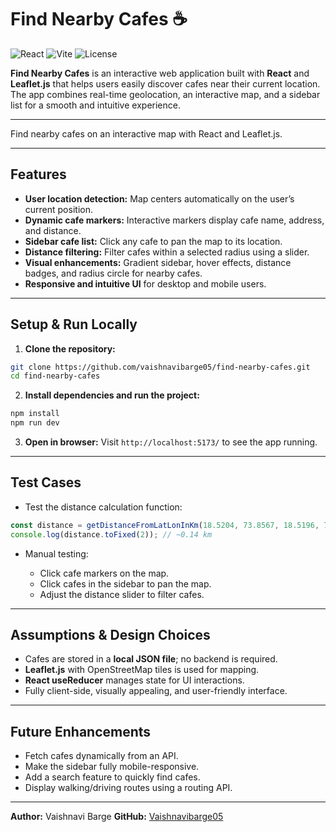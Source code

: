 # Find Nearby Cafes ☕

![React](https://img.shields.io/badge/React-18.2.0-blue?logo=react)
![Vite](https://img.shields.io/badge/Vite-7.1.9-lightgrey?logo=vite)
![License](https://img.shields.io/badge/License-MIT-green)

**Find Nearby Cafes** is an interactive web application built with **React** and **Leaflet.js** that helps users easily discover cafes near their current location. The app combines real-time geolocation, an interactive map, and a sidebar list for a smooth and intuitive experience.

---

Find nearby cafes on an interactive map with React and Leaflet.js.

---

## Features

- **User location detection:** Map centers automatically on the user’s current position.  
- **Dynamic cafe markers:** Interactive markers display cafe name, address, and distance.  
- **Sidebar cafe list:** Click any cafe to pan the map to its location.  
- **Distance filtering:** Filter cafes within a selected radius using a slider.  
- **Visual enhancements:** Gradient sidebar, hover effects, distance badges, and radius circle for nearby cafes.  
- **Responsive and intuitive UI** for desktop and mobile users.

---

## Setup & Run Locally

1. **Clone the repository:**  
```bash
git clone https://github.com/vaishnavibarge05/find-nearby-cafes.git
cd find-nearby-cafes
````

2. **Install dependencies and run the project:**

```bash
npm install
npm run dev
```

3. **Open in browser:**
   Visit `http://localhost:5173/` to see the app running.

---

## Test Cases

* Test the distance calculation function:

```js
const distance = getDistanceFromLatLonInKm(18.5204, 73.8567, 18.5196, 73.8553);
console.log(distance.toFixed(2)); // ~0.14 km
```

* Manual testing:

  * Click cafe markers on the map.
  * Click cafes in the sidebar to pan the map.
  * Adjust the distance slider to filter cafes.

---

## Assumptions & Design Choices

* Cafes are stored in a **local JSON file**; no backend is required.
* **Leaflet.js** with OpenStreetMap tiles is used for mapping.
* **React useReducer** manages state for UI interactions.
* Fully client-side, visually appealing, and user-friendly interface.

---

## Future Enhancements

* Fetch cafes dynamically from an API.
* Make the sidebar fully mobile-responsive.
* Add a search feature to quickly find cafes.
* Display walking/driving routes using a routing API.

---

**Author:** Vaishnavi Barge
**GitHub:** [Vaishnavibarge05](https://github.com/Vaishnavibarge05)

```


